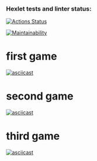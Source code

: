 ### Hexlet tests and linter status:
[![Actions Status](https://github.com/Morzisorc/python-project-lvl1/workflows/hexlet-check/badge.svg)](https://github.com/Morzisorc/python-project-lvl1/actions)

[![Maintainability](https://api.codeclimate.com/v1/badges/a99a88d28ad37a79dbf6/maintainability)](https://codeclimate.com/github/codeclimate/codeclimate/maintainability)

# first game 
[![asciicast](https://asciinema.org/a/Wa9GGVmRNAyELyijHU88sZP0E.svg)](https://asciinema.org/a/Wa9GGVmRNAyELyijHU88sZP0E)

# second game
[![asciicast](https://asciinema.org/a/hGwVh8MDYlh4MbEKWjqT6iGRu.svg)](https://asciinema.org/a/hGwVh8MDYlh4MbEKWjqT6iGRu)

# third game
[![asciicast](https://asciinema.org/a/KP11u3NBs3X215gRTb6SNHjfy.svg)](https://asciinema.org/a/KP11u3NBs3X215gRTb6SNHjfy) 